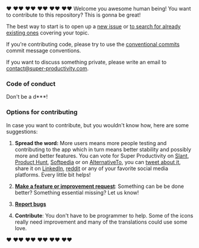 :hearts: :hearts::hearts: :hearts::hearts: :hearts::hearts: :hearts::hearts: :hearts::hearts: 
Welcome you awesome human being! You want to contribute to this repository? This is gonna be great!

The best way to start is to open up a [new issue](https://github.com/johannesjo/super-productivity/issues/new) or [to search for already existing ones](https://github.com/johannesjo/super-productivity/issues) covering your topic. 

If you're contributing code, please try to use the [conventional commits](https://www.conventionalcommits.org/en/v1.0.0-beta.4/#summary) commit message conventions.

If you want to discuss something private, please write an email to contact@super-productivity.com.

### Code of conduct
Don't be a d***!

### Options for contributing
In case you want to contribute, but you wouldn't know how, here are some suggestions:

1. **Spread the word:** More users means more people testing and contributing to the app which in turn means better stability and possibly more and better features. You can vote for Super Productivity on [Slant](https://www.slant.co/topics/14021/viewpoints/7/~productivity-tools-for-linux~super-productivity), [Product Hunt](https://www.producthunt.com/posts/super-productivity), [Softpedia](https://www.softpedia.com/get/Office-tools/Diary-Organizers-Calendar/Super-Productivity.shtml) or on [AlternativeTo](https://alternativeto.net/software/super-productivity/), you can [tweet about it](https://twitter.com/intent/tweet?text=I%20like%20Super%20Productivity%20%20https%3A%2F%2Fsuper-productivity.com), share it on [LinkedIn](http://www.linkedin.com/shareArticle?mini=true&url=https://super-productivity.com&title=I%20like%20Super%20Productivity&), [reddit](http://www.reddit.com/submit?url=https%3A%2F%2Fsuper-productivity.com&title=I%20like%20Super%20Productivity) or any of your favorite social media platforms. Every little bit helps!

2. **[Make a feature or improvement request](https://github.com/johannesjo/super-productivity/issues/new)**: Something can be be done better? Something essential missing? Let us know! 

3. **[Report bugs](https://github.com/johannesjo/super-productivity/issues/new)**

4. **Contribute**: You don't have to be programmer to help. Some of the icons really need improvement and many of the translations could use some love. 

:hearts: :hearts::hearts: :hearts::hearts: :hearts::hearts: :hearts::hearts: :hearts::hearts: 

